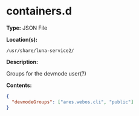 # containers.d

**Type:** JSON File

**Location(s):**

```
/usr/share/luna-service2/
```

**Description:**

Groups for the devmode user(?)

**Contents:**

```json
{
  "devmodeGroups": ["ares.webos.cli", "public"]
}
```